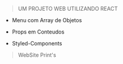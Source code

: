 > UM PROJETO WEB UTILIZANDO REACT

* Menu com Array de Objetos

* Props em Conteudos

* Styled-Components


> WebSite Print's


